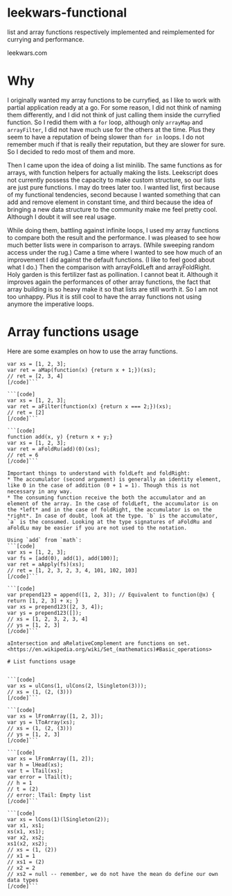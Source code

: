 # leekwars-functional
list and array functions respectively implemented and reimplemented for currying and performance.

leekwars.com

# Why

I originally wanted my array functions to be curryfied, as I like to work with partial application ready at a go. For some reason, I did not think of naming them differently, and I did not think of just calling them inside the curryfied function. So I redid them with a `for` loop, although only `arrayMap` and `arrayFilter`, I did not have much use for the others at the time. Plus they seem to have a reputation of being slower than `for in` loops. I do not remember much if that is really their reputation, but they are slower for sure. So I decided to redo most of them and more.

Then I came upon the idea of doing a list minilib. The same functions as for arrays, with function helpers for actually making the lists. Leekscript does not currently possess the capacity to make custom structure, so our lists are just pure functions. I may do trees later too.
I wanted list, first because of my functional tendencies, second because I wanted something that can add and remove element in constant time, and third because the idea of bringing a new data structure to the community make me feel pretty cool. Although I doubt it will see real usage.

While doing them, battling against infinite loops, I used my array functions to compare both the result and the performance. I was pleased to see how much better lists were in comparison to arrays. (While sweeping random access under the rug.) Came a time where I wanted to see how much of an improvement I did against the default functions. (I like to feel good about what I do.)
Then the comparison with arrayFoldLeft and arrayFoldRight. Holy garden is this fertilizer fast as pollination. I cannot beat it.
Although it improves again the performances of other array functions, the fact that array building is so heavy make it so that lists are still worth it. So I am not too unhappy. Plus it is still cool to have the array functions not using anymore the imperative loops.

# Array functions usage

Here are some examples on how to use the array functions.
```[code]
var xs = [1, 2, 3];
var ret = aMap(function(x) {return x + 1;})(xs);
// ret = [2, 3, 4]
[/code]```

```[code]
var xs = [1, 2, 3];
var ret = aFilter(function(x) {return x === 2;})(xs);
// ret = [2]
[/code]```

```[code]
function add(x, y) {return x + y;}
var xs = [1, 2, 3];
var ret = aFoldRu(add)(0)(xs);
// ret = 6
[/code]```

Important things to understand with foldLeft and foldRight:
* The accumulator (second argument) is generally an identity element, like 0 in the case of addition (0 + 1 = 1). Though this is not necessary in any way.
* The consuming function receive the both the accumulator and an element of the array. In the case of foldLeft, the accumulator is on the *left* and in the case of foldRight, the accumulator is on the *right*. In case of doubt, look at the type. `b` is the accumulator, `a` is the consumed. Looking at the type signatures of aFoldRu and aFoldLu may be easier if you are not used to the notation.

Using `add` from `math`:
```[code]
var xs = [1, 2, 3];
var fs = [add(0), add(1), add(100)];
var ret = aApply(fs)(xs);
// ret = [1, 2, 3, 2, 3, 4, 101, 102, 103]
[/code]```

```[code]
var prepend123 = append([1, 2, 3]); // Equivalent to function(@x) { return [1, 2, 3] + x; }
var xs = prepend123([2, 3, 4]);
var ys = prepend123([]);
// xs = [1, 2, 3, 2, 3, 4]
// ys = [1, 2, 3]
[/code]```

aIntersection and aRelativeComplement are functions on set. <https://en.wikipedia.org/wiki/Set_(mathematics)#Basic_operations>

# List functions usage


```[code]
var xs = ulCons(1, ulCons(2, lSingleton(3)));
// xs = (1, (2, (3)))
[/code]```

```[code]
var xs = lFromArray([1, 2, 3]);
var ys = lToArray(xs);
// xs = (1, (2, (3)))
// ys = [1, 2, 3]
[/code]```

```[code]
var xs = lFromArray([1, 2]);
var h = lHead(xs);
var t = lTail(xs);
var error = lTail(t);
// h = 1
// t = (2)
// error: lTail: Empty list
[/code]```

```[code]
var xs = lCons(1)(lSingleton(2));
var x1, xs1;
xs(x1, xs1);
var x2, xs2;
xs1(x2, xs2);
// xs = (1, (2))
// x1 = 1
// xs1 = (2)
// x2 = 2
// xs2 = null -- remember, we do not have the mean do define our own data types
[/code]```
